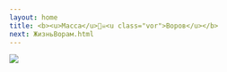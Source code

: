```yaml
---
layout: home
title: <b><u>Масса</u>🏴‍☠️<u class="vor">Воров</u></b>
next: ЖизньВорам.html
---
```


[![](https://moses.lamourism.com/mossad/%D0%BB%D0%BE%D0%B1%D0%BA%D0%BE.jpg)](https://perestroika-2.com/images/prison.jpg)
